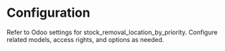 # Configuration

Refer to Odoo settings for stock_removal_location_by_priority. Configure related models, access rights, and options as needed.
